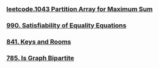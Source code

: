 ### [leetcode.1043 Partition Array for Maximum Sum](https://github.com/lulukdog/leetcode-Python/blob/master/Map/Partition%20Array%20for%20Maximum%20Sum.py)

### [990. Satisfiability of Equality Equations](https://github.com/lulukdog/leetcode-Python/blob/master/Map/Satisfiability%20of%20Equality%20Equations.py)

### [841. Keys and Rooms](https://github.com/lulukdog/leetcode-Python/blob/master/Map/841.%20Keys%20and%20Rooms.py)

### [785. Is Graph Bipartite](https://github.com/lulukdog/leetcode-Python/blob/master/Map/785.%20Is%20Graph%20Bipartite.py)


